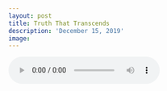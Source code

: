 ```yaml
---
layout: post
title: Truth That Transcends
description: 'December 15, 2019'
image:
---
```


<audio controls>
  <source src="http://docs.google.com/uc?export=open&id=1-7rhRbpPBVFALxre-1OYl8H7aYxCodgy" type="audio/mp3">
Your browser does not support the audio element.
</audio>
